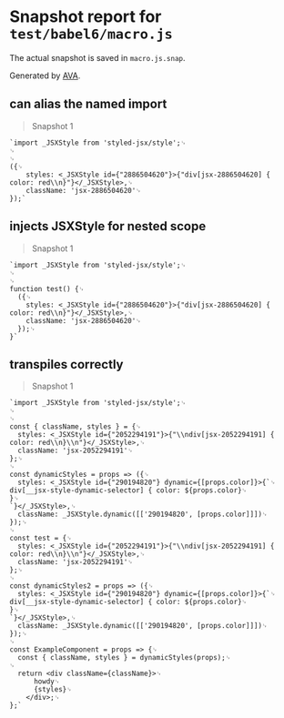 # Snapshot report for `test/babel6/macro.js`

The actual snapshot is saved in `macro.js.snap`.

Generated by [AVA](https://ava.li).

## can alias the named import

> Snapshot 1

    `import _JSXStyle from 'styled-jsx/style';␊
    ␊
    ␊
    ({␊
        styles: <_JSXStyle id={"2886504620"}>{"div[jsx-2886504620] { color: red\\n}"}</_JSXStyle>,␊
        className: 'jsx-2886504620'␊
    });`

## injects JSXStyle for nested scope

> Snapshot 1

    `import _JSXStyle from 'styled-jsx/style';␊
    ␊
    ␊
    function test() {␊
      ({␊
        styles: <_JSXStyle id={"2886504620"}>{"div[jsx-2886504620] { color: red\\n}"}</_JSXStyle>,␊
        className: 'jsx-2886504620'␊
      });␊
    }`

## transpiles correctly

> Snapshot 1

    `import _JSXStyle from 'styled-jsx/style';␊
    ␊
    ␊
    const { className, styles } = {␊
      styles: <_JSXStyle id={"2052294191"}>{"\\ndiv[jsx-2052294191] { color: red\\n}\\n"}</_JSXStyle>,␊
      className: 'jsx-2052294191'␊
    };␊
    ␊
    const dynamicStyles = props => ({␊
      styles: <_JSXStyle id={"290194820"} dynamic={[props.color]}>{`␊
    div[__jsx-style-dynamic-selector] { color: ${props.color}␊
    }␊
    `}</_JSXStyle>,␊
      className: _JSXStyle.dynamic([['290194820', [props.color]]])␊
    });␊
    ␊
    const test = {␊
      styles: <_JSXStyle id={"2052294191"}>{"\\ndiv[jsx-2052294191] { color: red\\n}\\n"}</_JSXStyle>,␊
      className: 'jsx-2052294191'␊
    };␊
    ␊
    const dynamicStyles2 = props => ({␊
      styles: <_JSXStyle id={"290194820"} dynamic={[props.color]}>{`␊
    div[__jsx-style-dynamic-selector] { color: ${props.color}␊
    }␊
    `}</_JSXStyle>,␊
      className: _JSXStyle.dynamic([['290194820', [props.color]]])␊
    });␊
    ␊
    const ExampleComponent = props => {␊
      const { className, styles } = dynamicStyles(props);␊
    ␊
      return <div className={className}>␊
          howdy␊
          {styles}␊
        </div>;␊
    };`
